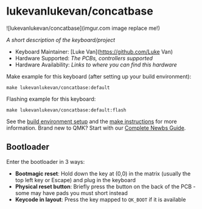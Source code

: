 # lukevanlukevan/concatbase

![lukevanlukevan/concatbase](imgur.com image replace me!)

*A short description of the keyboard/project*

* Keyboard Maintainer: [Luke Van](https://github.com/Luke Van)
* Hardware Supported: *The PCBs, controllers supported*
* Hardware Availability: *Links to where you can find this hardware*

Make example for this keyboard (after setting up your build environment):

    make lukevanlukevan/concatbase:default

Flashing example for this keyboard:

    make lukevanlukevan/concatbase:default:flash

See the [build environment setup](https://docs.qmk.fm/#/getting_started_build_tools) and the [make instructions](https://docs.qmk.fm/#/getting_started_make_guide) for more information. Brand new to QMK? Start with our [Complete Newbs Guide](https://docs.qmk.fm/#/newbs).

## Bootloader

Enter the bootloader in 3 ways:

* **Bootmagic reset**: Hold down the key at (0,0) in the matrix (usually the top left key or Escape) and plug in the keyboard
* **Physical reset button**: Briefly press the button on the back of the PCB - some may have pads you must short instead
* **Keycode in layout**: Press the key mapped to `QK_BOOT` if it is available
